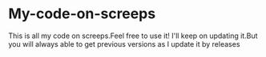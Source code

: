 # My-code-on-screeps
This is all my code on screeps.Feel free to use it!
I'll keep on updating it.But you will always able to get previous versions as I update it by releases
